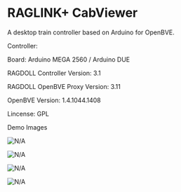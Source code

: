 # RAGLINK+ CabViewer
A desktop train controller based on Arduino for OpenBVE.

Controller:

Board: Arduino MEGA 2560 / Arduino DUE

RAGDOLL Controller Version: 3.1

RAGDOLL OpenBVE Proxy Version: 3.11

OpenBVE Version: 1.4.1044.1408

Lincense: GPL

Demo Images

![N/A](https://raw.githubusercontent.com/TSDArthur/RAGDOLLCAT/master/Demo%20Images/Controller_3.jpg)

![N/A](https://raw.githubusercontent.com/TSDArthur/RAGDOLLCAT/master/Demo%20Images/Controller_2.jpg)

![N/A](https://raw.githubusercontent.com/TSDArthur/RAGDOLLCAT/master/Demo%20Images/Controller_1.jpg)

![N/A](https://raw.githubusercontent.com/TSDArthur/RAGDOLLCAT/master/Demo%20Images/Control%20Panel.jpg)

